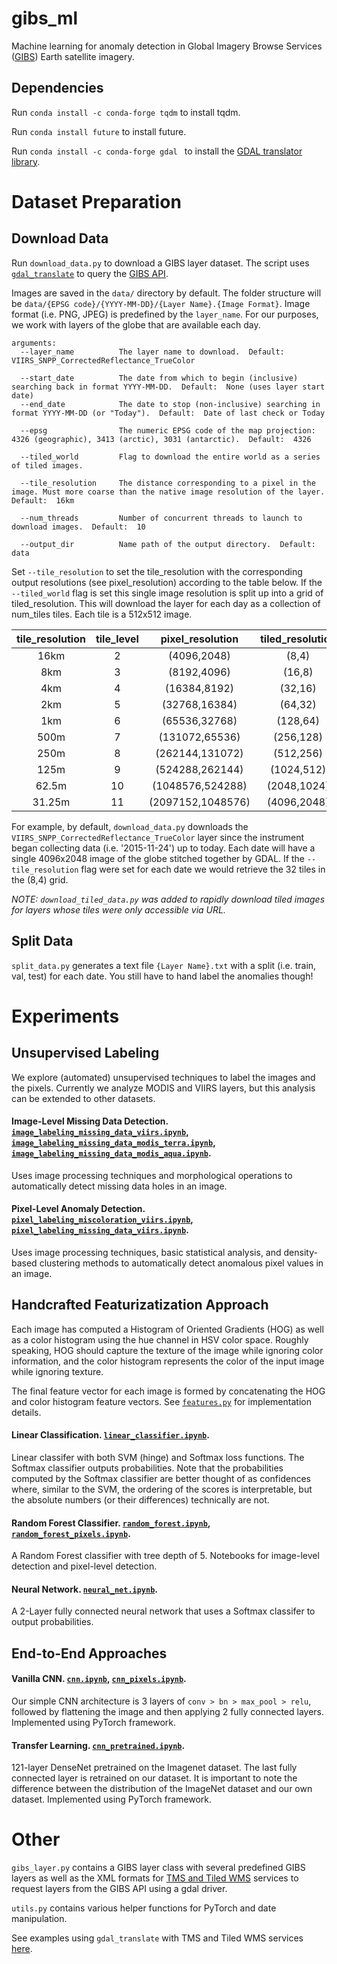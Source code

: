 # gibs_ml
Machine learning for anomaly detection in Global Imagery Browse Services ([GIBS](https://earthdata.nasa.gov/about/science-system-description/eosdis-components/global-imagery-browse-services-gibs)) Earth satellite imagery.

## Dependencies
Run ```conda install -c conda-forge tqdm``` to install tqdm.

Run ```conda install future``` to install future.

Run ```conda install -c conda-forge gdal ``` to install the [GDAL translator library](http://www.gdal.org/). 

# Dataset Preparation

## Download Data
Run ```download_data.py``` to download a GIBS layer dataset. The script uses [```gdal_translate```](http://www.gdal.org/gdal_translate.html) to query the [GIBS API](https://wiki.earthdata.nasa.gov/display/GIBS/GIBS+API+for+Developers#GIBSAPIforDevelopers-ServiceEndpointsandGetCapabilities).

Images are saved in the ```data/``` directory by default. The folder structure will be ```data/{EPSG code}/{YYYY-MM-DD}/{Layer Name}.{Image Format}```. Image format (i.e. PNG, JPEG) is predefined by the ```layer_name```. For our purposes, we work with layers of the globe that are available each day.

```
arguments:
  --layer_name          The layer name to download.  Default:  VIIRS_SNPP_CorrectedReflectance_TrueColor

  --start_date          The date from which to begin (inclusive) searching back in format YYYY-MM-DD.  Default:  None (uses layer start date)
  --end_date            The date to stop (non-inclusive) searching in format YYYY-MM-DD (or "Today").  Default:  Date of last check or Today

  --epsg                The numeric EPSG code of the map projection: 4326 (geographic), 3413 (arctic), 3031 (antarctic).  Default:  4326
  
  --tiled_world         Flag to download the entire world as a series of tiled images.

  --tile_resolution     The distance corresponding to a pixel in the image. Must more coarse than the native image resolution of the layer.  Default:  16km
  
  --num_threads         Number of concurrent threads to launch to download images.  Default:  10

  --output_dir          Name path of the output directory.  Default:  data
```

Set ```--tile_resolution``` to set the tile_resolution with the corresponding output resolutions (see pixel_resolution) according to the table below. If the ```--tiled_world``` flag is set this single image resolution is split up into a grid of tiled_resolution. This will download the layer for each day as a collection of num_tiles tiles. Each tile is a 512x512 image. 

| tile_resolution 	| tile_level 	|  pixel_resolution 	| tiled_resolution 	| num_tiles 	|
|:---------------:	|:----------:	|:-----------------:	|:----------------:	|:---------:	|
|       16km      	|      2     	|    (4096,2048)    	|       (8,4)      	|     32    	|
|       8km       	|      3     	|    (8192,4096)    	|      (16,8)      	|    128    	|
|       4km       	|      4     	|    (16384,8192)   	|      (32,16)     	|    512    	|
|       2km       	|      5     	|   (32768,16384)   	|      (64,32)     	|    2048   	|
|       1km       	|      6     	|   (65536,32768)   	|     (128,64)     	|    8192   	|
|       500m      	|      7     	|   (131072,65536)  	|     (256,128)    	|   32768   	|
|       250m      	|      8     	|  (262144,131072)  	|     (512,256)    	|   131072  	|
|       125m      	|      9     	|  (524288,262144)  	|    (1024,512)    	|   524288  	|
|      62.5m      	|     10     	|  (1048576,524288) 	|    (2048,1024)   	|  2097152  	|
|      31.25m     	|     11     	| (2097152,1048576) 	|    (4096,2048)   	|  8388608  	|

For example, by default, ```download_data.py``` downloads the `VIIRS_SNPP_CorrectedReflectance_TrueColor` layer since the instrument began collecting data (i.e. '2015-11-24') up to today. Each date will have a single 4096x2048 image of the globe stitched together by GDAL. If the ```--tile_resolution``` flag were set for each date we would retrieve the 32 tiles in the (8,4) grid.

*NOTE: ```download_tiled_data.py``` was added to rapidly download tiled images for layers whose tiles were only accessible via URL.*  

## Split Data
```split_data.py``` generates a text file ```{Layer Name}.txt``` with a split (i.e. train, val, test) for each date. You still have to hand label the anomalies though!

# Experiments

## Unsupervised Labeling
We explore (automated) unsupervised techniques to label the images and the pixels. Currently we analyze MODIS and VIIRS layers, but this analysis can be extended to other datasets.

#### Image-Level Missing Data Detection. [```image_labeling_missing_data_viirs.ipynb```](https://github.jpl.nasa.gov/xue/gibs_ml/blob/master/image_labeling_missing_data_viirs.ipynb), [```image_labeling_missing_data_modis_terra.ipynb```](https://github.jpl.nasa.gov/xue/gibs_ml/blob/master/image_labeling_missing_data_modis_terra.ipynb), [```image_labeling_missing_data_modis_aqua.ipynb```](https://github.jpl.nasa.gov/xue/gibs_ml/blob/master/image_labeling_missing_data_modis_aqua.ipynb). 
Uses image processing techniques and morphological operations to automatically detect missing data holes in an image. 

#### Pixel-Level Anomaly Detection. [```pixel_labeling_miscoloration_viirs.ipynb```](https://github.jpl.nasa.gov/xue/gibs_ml/blob/master/pixel_labeling_miscoloration_viirs.ipynb), [```pixel_labeling_missing_data_viirs.ipynb```](https://github.jpl.nasa.gov/xue/gibs_ml/blob/master/pixel_labeling_missing_data_viirs.ipynb). 
Uses image processing techniques, basic statistical analysis, and density-based clustering methods to automatically detect anomalous pixel values in an image. 

## Handcrafted Featurizatization Approach
Each image has computed a Histogram of Oriented Gradients (HOG) as well as a color histogram using the hue channel in HSV color space. Roughly speaking, HOG should capture the texture of the image while ignoring color information, and the color histogram represents the color of the input image while ignoring texture. 

The final feature vector for each image is formed by concatenating the HOG and color histogram feature vectors. See [```features.py```](https://github.jpl.nasa.gov/xue/gibs_ml/blob/master/features.py) for implementation details.

#### Linear Classification. [```linear_classifier.ipynb```](https://github.jpl.nasa.gov/xue/gibs_ml/blob/master/linear_classifier.ipynb). 
Linear classifer with both SVM (hinge) and Softmax loss functions. The Softmax classifier outputs probabilities. Note that the probabilities computed by the Softmax classifier are better thought of as confidences where, similar to the SVM, the ordering of the scores is interpretable, but the absolute numbers (or their differences) technically are not.

#### Random Forest Classifier. [```random_forest.ipynb```](https://github.jpl.nasa.gov/xue/gibs_ml/blob/master/random_forest.ipynb), [```random_forest_pixels.ipynb```](https://github.jpl.nasa.gov/xue/gibs_ml/blob/master/random_forest_pixels.ipynb). 
A Random Forest classifier with tree depth of 5. Notebooks for image-level detection and pixel-level detection. 

#### Neural Network. [```neural_net.ipynb```](https://github.jpl.nasa.gov/xue/gibs_ml/blob/master/neural_net.ipynb). 
A 2-Layer fully connected neural network that uses a Softmax classifer to output probabilities.

## End-to-End Approaches 

#### Vanilla CNN. [```cnn.ipynb```](https://github.jpl.nasa.gov/xue/gibs_ml/blob/master/cnn.ipynb), [```cnn_pixels.ipynb```](https://github.jpl.nasa.gov/xue/gibs_ml/blob/master/cnn_pixels.ipynb). 
Our simple CNN architecture is 3 layers of ```conv > bn > max_pool > relu```, followed by flattening the image and then applying 2 fully connected layers. Implemented using PyTorch framework.

#### Transfer Learning. [```cnn_pretrained.ipynb```](https://github.jpl.nasa.gov/xue/gibs_ml/blob/master/cnn_pretrained.ipynb). 
121-layer DenseNet pretrained on the Imagenet dataset. The last fully connected layer is retrained on our dataset. It is important to note the difference between the distribution of the ImageNet dataset and our own dataset. Implemented using PyTorch framework.

# Other

```gibs_layer.py``` contains a GIBS layer class with several predefined GIBS layers as well as the XML formats for [TMS and Tiled WMS](http://www.gdal.org/frmt_wms.html) services to request layers from the GIBS API using a gdal driver.

```utils.py``` contains various helper functions for PyTorch and date manipulation.

See examples using ```gdal_translate``` with TMS and Tiled WMS services [here](https://wiki.earthdata.nasa.gov/display/GIBS/Map+Library+Usage#expand-GDALBasics).
